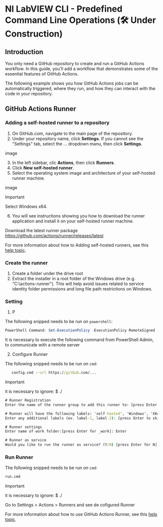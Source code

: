 # NI LabVIEW CLI - Predefined Command Line Operations (🛠️ Under Construction)

## Introduction

You only need a GitHub repository to create and run a GitHub Actions workflow. In this guide, you'll add a workflow that demonstrates some of the essential features of GitHub Actions.

The following example shows you how GitHub Actions jobs can be automatically triggered, where they run, and how they can interact with the code in your repository.

## GitHub Actions Runner

### Adding a self-hosted runner to a repository

1. On GitHub.com, navigate to the main page of the repository.
2. Under your repository name, click **Settings**. If you cannot see the "Settings" tab, select the ... dropdown manu, then click **Settings**.

image

3. In the left sidebar, clic **Actions**, then click **Runners**.
4. Click **New self-hosted runner**.
5. Select the operating system image and architecture of your self-hosted runner machine.

image

> [!IMPORTANT]
> Select Windows x64.

6. You will see instructions showing you how to download the runner application and install it on your self-hosted runner machine.

Download the latest runner package
https://github.com/actions/runner/releases/latest

For more information about how to Adding self-hosted runners, see this [help topic](https://docs.github.com/en/actions/hosting-your-own-runners/managing-self-hosted-runners/adding-self-hosted-runners "Adding self-hosted runners").

### Create the runner

1. Create a folder under the drive root
2. Extract the installer in a root folder of the Windows drive (e.g. "C:\actions-runner"). This will help avoid issues related to service identity folder permissions and long file path restrictions on Windows.

### Setting

1. P

The following snipped needs to be run on `powershell`:
``` powershell
PowerShell Command: Set-ExecutionPolicy -ExecutionPolicy RemoteSigned -Scope CurrentUser
```
It is necessary to execute the following command from PowerShell Admin, to communicate with a remote server

2. Configure Runner
   
The following snipped needs to be run on `cmd`:

```cmd
   config.cmd --url https://gitbub.com/...
```

> [!IMPORTANT]
> it is necessary to ignore: $ ./

```cmd
# Runner Registration
Enter the name of the runner group to add this runner to: [press Enter for Default]: Enter

# Runner will have the following labels: 'self-hosted', 'Windows', 'X64'
Enter any additional labels (ex. label-1, label-2): [press Enter to skip]: Enter

# Runner settings
Enter name of work folder:[press Enter for _work]: Enter

# Runner as service
Would you like to run the runner as service? (Y/N) [press Enter for N]: Enter
```

### Run Runner

The following snipped needs to be run on `cmd`:

```cmd copy
run.cmd
```

> [!IMPORTANT]
> it is necessary to ignore: $ ./

Go to Settings > Actions > Runners and see de cofigured Runner 

For more information about how to use GitHub Actions Runner, see this [help topic](https://github.com/actions/runner "GitHub Actions Runner").

